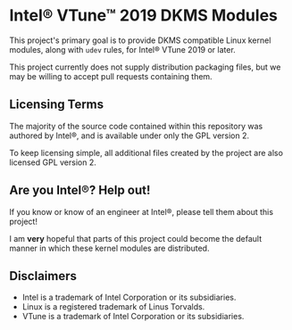 # Intel® VTune™ 2019 DKMS Modules

This project's primary goal is to provide DKMS compatible Linux kernel modules, along with `udev` rules, for Intel® VTune 2019 or later.

This project currently does not supply distribution packaging files, but we may be willing to accept pull requests containing them.

## Licensing Terms

The majority of the source code contained within this repository was authored by Intel®, and is available under only the GPL version 2.

To keep licensing simple, all additional files created by the project are also licensed GPL version 2.

## Are you Intel®? Help out!

If you know or know of an engineer at Intel®, please tell them about this project!

I am **very** hopeful that parts of this project could become the default manner in which these kernel modules are distributed.

## Disclaimers

- Intel is a trademark of Intel Corporation or its subsidiaries.
- Linux is a registered trademark of Linus Torvalds.
- VTune is a trademark of Intel Corporation or its subsidiaries.
